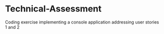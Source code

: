 # Technical-Assessment
Coding exercise implementing a console application addressing user stories 1 and 2
